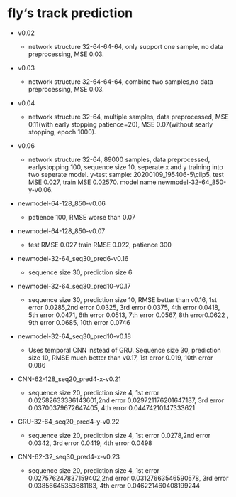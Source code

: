   # fly‘s track prediction
* v0.02
  + network structure 32-64-64-64, only support one sample, no data preprocessing, MSE 0.03.
  
* v0.03
  + network structure 32-64-64-64, combine two samples,no data preprocessing, MSE 0.03.
  
* v0.04
  + network structure 32-64, multiple samples, data preprocessed, MSE 0.11(with early stopping patience=20), MSE 0.07(without searly stopping, epoch 1000).
  
* v0.06
  + network structure 32-64, 89000 samples, data preprocessed, earlystopping 100, sequence size 10, seperate x and y training into two seperate model. y-test sample: 20200109_195406-5\\clip5, test MSE 0.027, train MSE 0.02570. model name newmodel-32-64_850-y-v0.06.
  
* newmodel-64-128_850-v0.06
  + patience 100, RMSE worse than 0.07
  
* newmodel-64-128_850-v0.07
  + test RMSE 0.027 train RMSE 0.022, patience 300
  
* newmodel-32-64_seq30_pred6-v0.16
  + sequence size 30, prediction size 6
  
* newmodel-32-64_seq30_pred10-v0.17
  + sequence size 30, prediction size 10, RMSE better than v0.16, 1st error 0.0285,2nd error 0.0325, 3rd error 0.0375, 4th error 0.0418, 5th error 0.0471, 6th error 0.0513, 7th error 0.0567, 8th error0.0622 , 9th error 0.0685, 10th error 0.0746

* newmodel-32-64_seq30_pred10-v0.18
  + Uses temporal CNN instead of GRU. Sequence size 30, prediction size 10, RMSE much better than v0.17, 1st error 0.019, 10th error 0.086

* CNN-62-128_seq20_pred4-x-v0.21
  + sequence size 20, prediction size 4, 1st error 0.02582633386143601,2nd error 0.029721176201647187, 3rd error 0.03700379672647405, 4th error 0.04474210147333621

* GRU-32-64_seq20_pred4-y-v0.22
  + sequence size 20, prediction size 4, 1st error 0.0278,2nd error 0.0342, 3rd error 0.0419, 4th error 0.0498
  
* CNN-62-32_seq30_pred4-x-v0.23
  + sequence size 20, prediction size 4, 1st error 0.027576247837159402,2nd error 0.03127663546590578, 3rd error 0.03856645353681183, 4th error 0.046221460408199244
  
